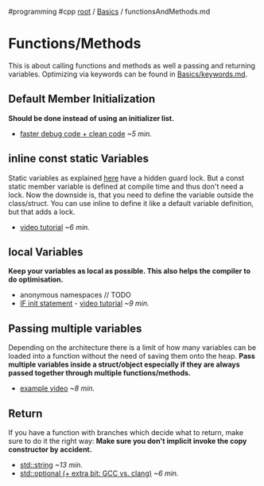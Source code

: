 #programming #cpp
[root](../README.md) / [Basics](basics.md) / functionsAndMethods.md
# Functions/Methods
This is about calling functions and methods as well a passing and returning variables. Optimizing via keywords can be found in [Basics/keywords.md](keywords.md).

## Default Member Initialization
**Should be done instead of using an initializer list.**

* [faster debug code + clean code](https://www.youtube-nocookie.com/embed/qNNAMH9LHA?rel=0) *~5 min.*

## inline const static Variables
Static variables as explained [here](keywords.md#staticvariable) have a hidden guard lock. But a const static member variable is defined at compile time and thus don't need a lock. Now the downside is, that you need to define the variable outside the class/struct. You can use inline to define it like a default variable definition, but that adds a lock.

-  [video tutorial](https://www.youtube-nocookie.com/embed/m7hwL0gHuP4?rel=0) *~6 min.*

## local Variables
**Keep your variables as local as possible. This also helps the compiler to do optimisation.**

- anonymous namespaces // TODO
- [IF init statement](https://en.cppreference.com/w/cpp/language/if#If_Statements_with_Initializer) - [video tutorial](https://www.youtube-nocookie.com/embed/AiXU5EuLZgc?rel=0&end=500) *~9 min.*


## Passing multiple variables
Depending on the architecture there is a limit of how many variables can be loaded into a function without the need of saving them onto the heap.
**Pass multiple variables inside a struct/object especially if they are always passed together through multiple functions/methods.**

- [example video](https://www.youtube-nocookie.com/embed/FwsO12x8nyM?rel=0) *~8 min.*

## Return
If you have a function with branches which decide what to return, make sure to do it the right way: **Make sure you don't implicit invoke the copy constructor by accident.**

- [std::string](https://www.youtube-nocookie.com/embed/9mWWNYRHAIQ?rel=0) *~13 min.*
- [std::optional (+ extra bit: GCC vs. clang)](https://www.youtube-nocookie.com/embed/Bu1AEze14Ns?rel=0&start=2436&end=2754) *~6 min.*